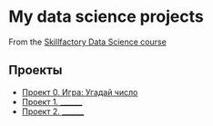 # My data science projects
From the [Skillfactory Data Science course](https://skillfactory.ru/data-scientist)

## Проекты

* [Проект 0. Игра: Угадай число](https://github.com/SkilfactoryDS/sf_data_science/project0)
* [Проект 1. ______](____)
* [Проект 2. ______](____)
